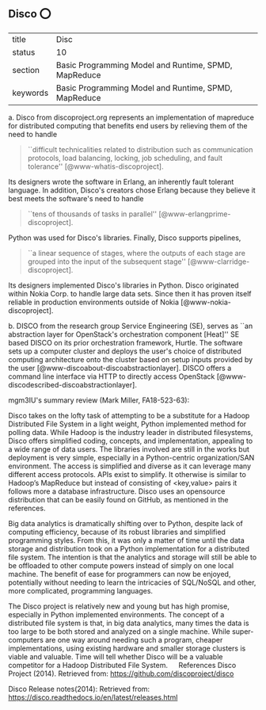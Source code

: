 ## Disco :o:


|          |                                                      |
| -------- | ---------------------------------------------------- |
| title    | Disc                                                 | 
| status   | 10                                                   |
| section  | Basic Programming Model and Runtime, SPMD, MapReduce |
| keywords | Basic Programming Model and Runtime, SPMD, MapReduce |



a. Disco from discoproject.org represents an implementation of
mapreduce for distributed computing that benefits end users by
relieving them of the need to handle

> ``difficult technicalities related to distribution such as
> communication protocols, load balancing, locking, job scheduling,
> and fault tolerance'' [@www-whatis-discoproject].

Its designers wrote the
software in Erlang, an inherently fault tolerant language. In
addition, Disco's creators chose Erlang because they believe it best
meets the software's need to handle

> ``tens of thousands of tasks in parallel'' [@www-erlangprime-discoproject].

Python was used for
Disco's libraries. Finally, Disco supports pipelines,

> ``a linear sequence of stages, where the outputs of each stage are
> grouped into the input of the subsequent stage'' [@www-clarridge-discoproject].

Its designers implemented
Disco's libraries in Python. Disco originated within Nokia Corp. to
handle large data sets.  Since then it has proven itself reliable in
production environments outside of
Nokia [@www-nokia-discoproject].

b. DISCO from the research group Service Engineering (SE), serves as
``an abstraction layer for OpenStack's orchestration component
[Heat]'' SE based DISCO on its prior orchestration framework,
Hurtle. The software sets up a computer cluster and deploys the user's
choice of distributed computing architecture onto the cluster based on
setup inputs provided by the
user [@www-discoabout-discoabstractionlayer].  DISCO offers a
command line interface via HTTP to directly access
OpenStack [@www-discodescribed-discoabstractionlayer].





mgm3IU's summary review (Mark Miller, FA18-523-63):

Disco takes on the lofty task of attempting to be a substitute for a Hadoop Distributed File System in a light weight, Python implemented method for polling data. While Hadoop is the industry leader in distributed filesystems, Disco offers simplified coding, concepts, and implementation, appealing to a wide range of data users. The libraries involved are still in the works but deployment is very simple, especially in a Python-centric organization/SAN environment. The access is simplified and diverse as it can leverage many different access protocols. APIs exist to simplify. It otherwise is similar to Hadoop’s MapReduce but instead of consisting of <key,value> pairs it follows more a database infrastructure. Disco uses an opensource distribution that can be easily found on GitHub, as mentioned in the references.

Big data analytics is dramatically shifting over to Python, despite lack of computing efficiency, because of its robust libraries and simplified programming styles. From this, it was only a matter of time until the data storage and distribution took on a Python implementation for a distributed file system. The intention is that the analytics and storage will still be able to be offloaded to other compute powers instead of simply on one local machine. The benefit of ease for programmers can now be enjoyed, potentially without needing to learn the intricacies of SQL/NoSQL and other, more complicated, programming languages.
  
The Disco project is relatively new and young but has high promise, especially in Python implemented environments. The concept of a distributed file system is that, in big data analytics, many times the data is too large to be both stored and analyzed on a single machine. While super-computers are one way around needing such a program, cheaper implementations, using existing hardware and smaller storage clusters is viable and valuable. Time will tell whether Disco will be a valuable competitor for a Hadoop Distributed File System.
 
References
Disco Project (2014). Retrieved from: https://github.com/discoproject/disco

Disco Release notes(2014): Retrieved from: https://disco.readthedocs.io/en/latest/releases.html 



